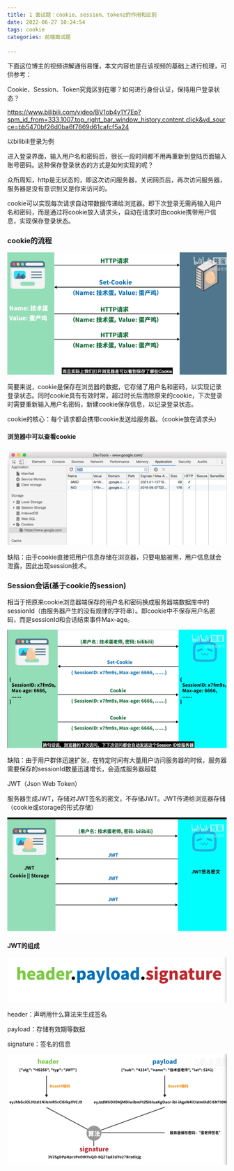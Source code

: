 ```yaml
---
title: 1 面试题：cookie、session、tokenz的作用和区别
date: 2022-06-27 10:24:54
tags: cookie
categories: 前端面试题

---
```




下面这位博主的视频讲解通俗易懂，本文内容也是在该视频的基础上进行梳理，可供参考：

Cookie、Session、Token究竟区别在哪？如何进行身份认证，保持用户登录状态？

https://www.bilibili.com/video/BV1ob4y1Y7Ep?spm_id_from=333.1007.top_right_bar_window_history.content.click&vd_source=bb5470bf26d0ba6f7869d61cafcf5a24

以bilibili登录为例

进入登录界面，输入用户名和密码后，很长一段时间都不用再重新到登陆页面输入账号密码。这种保存登录状态的方式是如何实现的呢？

众所周知，http是无状态的，即这次访问服务器，关闭网页后，再次访问服务器，服务器是没有意识到又是你来访问的。

cookie可以实现每次请求自动带数据传递给浏览器。即下次登录无需再输入用户名和密码，而是通过将cookie放入请求头，自动在请求时由cookie携带用户信息，实现保存登录状态。

### cookie的流程

![image-20220627103513030](1-面试题：cookie、session、tokenz的作用和区别/image-20220627103513030.png)

简要来说，cookie是保存在浏览器的数据，它存储了用户名和密码，以实现记录登录状态。同时cookie具有有效时常，超过时长后清除原来的cookie，下次登录时需要重新输入用户名密码，新建cookie保存信息，以记录登录状态。

cookie的核心：每个请求都会携带cookie发送给服务器。（cookie放在请求头)

#### 浏览器中可以查看cookie

![image-20220627103920584](1-面试题：cookie、session、tokenz的作用和区别/image-20220627103920584.png)

缺陷：由于cookie直接把用户信息存储在浏览器，只要电脑被黑，用户信息就会泄露，因此出现session技术。



### Session会话(基于cookie的session)

相当于把原来cookie浏览器端保存的用户名和密码换成服务器端数据库中的sessionId（由服务器产生的没有规律的字符串）。即cookie中不保存用户名密码，而是sessionId和会话结束事件Max-age。

![image-20220627104827309](1-面试题：cookie、session、tokenz的作用和区别/image-20220627104827309.png)

缺陷：由于用户群体迅速扩张，在特定时间有大量用户访问服务器的时候，服务器需要保存的sessionId数量迅速增长，会造成服务器超载



JWT（Json Web Token）

服务器生成JWT，存储对JWT签名的密文，不存储JWT。JWT传递给浏览器存储（cookie或storage的形式存储）

![image-20220627105421281](1-面试题：cookie、session、tokenz的作用和区别/image-20220627105421281.png)

#### JWT的组成

![image-20220627105536380](1-面试题：cookie、session、tokenz的作用和区别/image-20220627105536380.png)

header：声明用什么算法来生成签名

payload：存储有效期等数据

signature：签名的信息

![image-20220627105711878](1-面试题：cookie、session、tokenz的作用和区别/image-20220627105711878.png)
